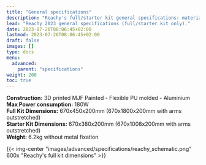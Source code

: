 ```yaml
---
title: "General specifications"
description: "Reachy's full/starter kit general specifications: material used for pieces, power consumption, dimensions, weight."
lead: "Reachy 2023 general specifications (full/starter kit only)."
date: 2023-07-26T08:06:45+02:00
lastmod: 2023-07-26T08:06:45+02:00
draft: false
images: []
type: docs
menu:
  advanced:
    parent: "specifications"
weight: 200
toc: true
---
```


**Construction:** 3D printed MJF Painted - Flexible PU molded - Aluminium   
**Max Power consumption:** 180W   
**Full Kit Dimensions:** 670x450x200mm (670x1800x200mm with arms outstretched)   
**Starter Kit Dimensions:** 670x380x200mm (670x1008x200mm with arms outstretched)    
**Weight:** 6.2kg without metal fixation   

{{< img-center "images/advanced/specifications/reachy_schematic.png" 600x "Reachy's full kit dimensions" >}}
